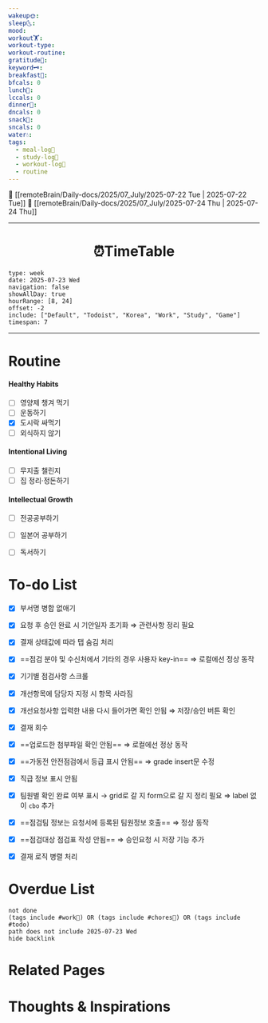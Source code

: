 ```yaml
---
wakeup🌞: 
sleep🌜: 
mood: 
workout🏋️: 
workout-type: 
workout-routine: 
gratitude🙏: 
keyword🗝️: 
breakfast🍳: 
bfcals: 0
lunch🍚: 
lccals: 0
dinner🥗: 
dncals: 0
snack🍬: 
sncals: 0
water💧: 
tags:
  - meal-log📝
  - study-log📓
  - workout-log💪
  - routine
---
```


🔺 [[remoteBrain/Daily-docs/2025/07_July/2025-07-22 Tue | 2025-07-22 Tue]]
🔻 [[remoteBrain/Daily-docs/2025/07_July/2025-07-24 Thu | 2025-07-24 Thu]]
___
<h1> <center>⏰TimeTable </center> </h1>

```gEvent
type: week
date: 2025-07-23 Wed
navigation: false
showAllDay: true
hourRange: [8, 24]
offset: -2
include: ["Default", "Todoist", "Korea", "Work", "Study", "Game"]
timespan: 7
```

--- 


# Routine 

####  Healthy Habits
- [ ] 영양제 챙겨 먹기
- [ ] 운동하기
- [x] 도시락 싸먹기
- [ ] 외식하지 않기 

####  Intentional Living 
- [ ] 무지출 챌린지 
- [ ] 집 정리·정돈하기

#### Intellectual Growth
- [ ] 전공공부하기
- [ ] 일본어 공부하기
- [ ] 독서하기



# To-do List

- [x] 부서명 병합 없애기
- [x] 요청 후 승인 완료 시 기안일자 초기화 ⇒ 관련사항 정리 필요
- [x] 결재 상태값에 따라 탭 숨김 처리
- [x] ==점검 분야 및 수신처에서 기타의 경우 사용자 key-in== ⇒ 로컬에선 정상 동작
- [x] 기기별 점검사항 스크롤
- [x] 개선항목에 담당자 지정 시 항목 사라짐
- [x] 개선요청사항 입력한 내용 다시 들어가면 확인 안됨 ⇒ 저장/승인 버튼 확인
- [x] 결재 회수
- [x] ==업로드한 첨부파일 확인 안됨== ⇒ 로컬에선 정상 동작
- [x] ==가동전 안전점검에서 등급 표시 안됨== ⇒ grade insert문 수정
- [x] 직급 정보 표시 안됨
- [x] 팀원별 확인 완료 여부 표시 → grid로 갈 지 form으로 갈 지 정리 필요 ⇒ label 없이 `cbo` 추가
- [x] ==점검팀 정보는 요청서에 등록된 팀원정보 호출== ⇒ 정상 동작
- [x] ==점검대상 점검표 작성 안됨== ⇒ 승인요청 시 저장 기능 추가
- [x] 결재 로직 병렬 처리


# Overdue List
```tasks
not done
(tags include #work💼) OR (tags include #chores🧺) OR (tags include #todo)
path does not include 2025-07-23 Wed
hide backlink
```

# Related Pages



# Thoughts & Inspirations

